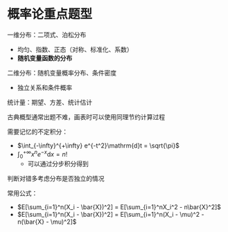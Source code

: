 # 概率论重点题型

一维分布：二项式、泊松分布

- 均匀、指数、正态（对称、标准化、系数）
- **随机变量函数的分布**

二维分布：随机变量概率分布、条件密度

- 独立关系和条件概率

统计量：期望、方差、统计估计

古典概型通常出题不难，画表时可以使用同理节约计算过程

需要记忆的不定积分：

- $\int_{-\infty}^{+\infty} e^{-t^2}\mathrm{d}t = \sqrt{\pi}$
- $\int_0^{+\infty} x^ne^{-x}\mathrm{d}x = n!$
  - 可以通过分步积分得到

判断对错多考虑分布是否独立的情况

常用公式：

- $E[\sum_{i=1}^n(X_i - \bar{X})^2] = E[\sum_{i=1}^nX_i^2 - n\bar{X}^2]$
- $E[\sum_{i=1}^n(X_i - \bar{X})^2] = E[\sum_{i=1}^n(X_i - \mu)^2 - n(\bar{X} - \mu)^2]$
